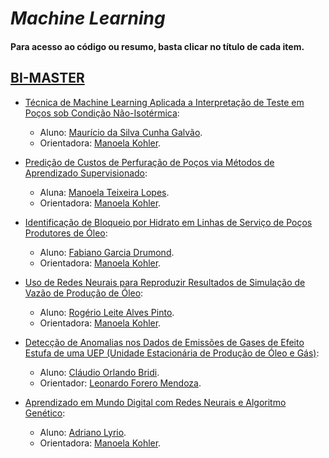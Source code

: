 # *Machine Learning*

#### Para acesso ao código ou resumo, basta clicar no título de cada item.

## [BI-MASTER](https://ica.puc-rio.ai/bi-master)

- [Técnica de Machine Learning Aplicada a Interpretação de Teste em Poços sob Condição Não-Isotérmica](https://github.com/secretaria-ICA/Tecnica_de_Machine_Learning_Aplicada_a_Interpretacao_de_Teste_em_Pocos_sob_Condicao_Nao-Isotermica):
  - Aluno: [Maurício da Silva Cunha Galvão](https://github.com/mgalvao6).
  - Orientadora: [Manoela Kohler](https://github.com/manoelakohler).

- [Predição de Custos de Perfuração de Poços via Métodos de Aprendizado Supervisionado](https://github.com/secretaria-ICA/Predicao_de_Custos_de_Perfuracao_de_Pocos_via_Metodos_de_Aprendizado_Supervisionado):
  - Aluna: [Manoela Teixeira Lopes](https://github.com/ManoelaLopes).
  - Orientadora: [Manoela Kohler](https://github.com/manoelakohler).

- [Identificação de Bloqueio por Hidrato em Linhas de Serviço de Poços Produtores de Óleo](https://github.com/secretaria-ICA/Identificacao_de_Bloqueio_por_Hidrato_em_Linhas_de_Servico_de_Pocos_Produtores_de_Oleo):
  - Aluno: [Fabiano Garcia Drumond](https://github.com/fgdrumond).
  - Orientadora: [Manoela Kohler](https://github.com/manoelakohler).
  
- [Uso de Redes Neurais para Reproduzir Resultados de Simulação de Vazão de Produção de Óleo](https://github.com/secretaria-ICA/Uso_de_Redes_Neurais_para_Reproduzir_Resultados_de_Simulacao_de_Vazao_de_Producao_de_Oleo):
  - Aluno: [Rogério Leite Alves Pinto](https://codigo-externo.petrobras.com.br/CXMV).
  - Orientadora: [Manoela Kohler](https://github.com/manoelakohler).
  
- [Detecção de Anomalias nos Dados de Emissões de Gases de Efeito Estufa de uma UEP (Unidade Estacionária de Produção de Óleo e Gás)](https://github.com/secretaria-ICA/Deteccao_de_Anomalias_nos_Dados_de_Emissoes_de_Gases_de_Efeito_Estufa_de_uma_UEP):
  - Aluno: [Cláudio Orlando Bridi](https://github.com/cobridi).
  - Orientador: [Leonardo Forero Mendoza](https://github.com/leofome8).

- [Aprendizado em Mundo Digital com Redes Neurais e Algoritmo Genético](https://github.com/secretaria-ICA/Aprendizado_em_Mundo_Digital_com_Redes_Neurais_e_Algoritmo_Genetico):
  - Aluno: [Adriano Lyrio](https://github.com/adrianolyrio).
  - Orientadora: [Manoela Kohler](https://github.com/manoelakohler).
